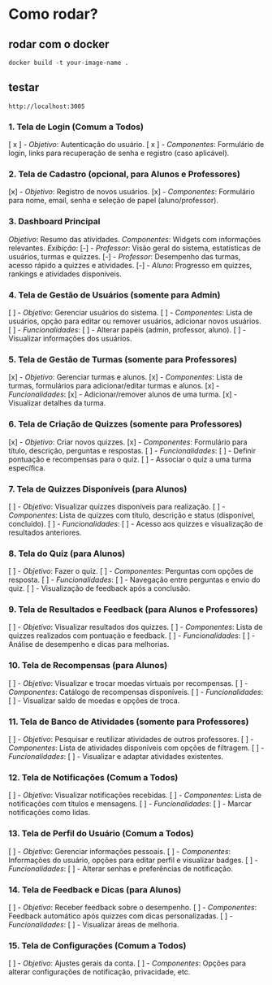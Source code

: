 # Como rodar?

## rodar com o docker

```
docker build -t your-image-name .

```

## testar

```
http://localhost:3005
```

### 1. Tela de Login (Comum a Todos)

[ x ] - _Objetivo_: Autenticação do usuário.
[ x ] - _Componentes_: Formulário de login, links para recuperação de senha e registro (caso aplicável).

### 2. Tela de Cadastro (opcional, para Alunos e Professores)

[x] - _Objetivo_: Registro de novos usuários.
[x] - _Componentes_: Formulário para nome, email, senha e seleção de papel (aluno/professor).

### 3. Dashboard Principal

_Objetivo_: Resumo das atividades.
_Componentes_: Widgets com informações relevantes.
_Exibição_:
[-] - _Professor_: Visão geral do sistema, estatísticas de usuários, turmas e quizzes.
[-] - _Professor_: Desempenho das turmas, acesso rápido a quizzes e atividades.
[-] - _Aluno_: Progresso em quizzes, rankings e atividades disponíveis.

### 4. Tela de Gestão de Usuários (somente para Admin)

[ ] - _Objetivo_: Gerenciar usuários do sistema.
[ ] - _Componentes_: Lista de usuários, opção para editar ou remover usuários, adicionar novos usuários.
[ ] - _Funcionalidades_:
[ ] - Alterar papéis (admin, professor, aluno).
[ ] - Visualizar informações dos usuários.

### 5. Tela de Gestão de Turmas (somente para Professores)

[x] - _Objetivo_: Gerenciar turmas e alunos.
[x] - _Componentes_: Lista de turmas, formulários para adicionar/editar turmas e alunos.
[x] - _Funcionalidades_:
[x] - Adicionar/remover alunos de uma turma.
[x] - Visualizar detalhes da turma.

### 6. Tela de Criação de Quizzes (somente para Professores)

[x] - _Objetivo_: Criar novos quizzes.
[x] - _Componentes_: Formulário para título, descrição, perguntas e respostas.
[ ] - _Funcionalidades_:
[ ] - Definir pontuação e recompensas para o quiz.
[ ] - Associar o quiz a uma turma específica.

### 7. Tela de Quizzes Disponíveis (para Alunos)

[ ] - _Objetivo_: Visualizar quizzes disponíveis para realização.
[ ] - _Componentes_: Lista de quizzes com título, descrição e status (disponível, concluído).
[ ] - _Funcionalidades_:
[ ] - Acesso aos quizzes e visualização de resultados anteriores.

### 8. Tela do Quiz (para Alunos)

[ ] - _Objetivo_: Fazer o quiz.
[ ] - _Componentes_: Perguntas com opções de resposta.
[ ] - _Funcionalidades_:
[ ] - Navegação entre perguntas e envio do quiz.
[ ] - Visualização de feedback após a conclusão.

### 9. Tela de Resultados e Feedback (para Alunos e Professores)

[ ] - _Objetivo_: Visualizar resultados dos quizzes.
[ ] - _Componentes_: Lista de quizzes realizados com pontuação e feedback.
[ ] - _Funcionalidades_:
[ ] - Análise de desempenho e dicas para melhorias.

### 10. Tela de Recompensas (para Alunos)

[ ] - _Objetivo_: Visualizar e trocar moedas virtuais por recompensas.
[ ] - _Componentes_: Catálogo de recompensas disponíveis.
[ ] - _Funcionalidades_:
[ ] - Visualizar saldo de moedas e opções de troca.

### 11. Tela de Banco de Atividades (somente para Professores)

[ ] - _Objetivo_: Pesquisar e reutilizar atividades de outros professores.
[ ] - _Componentes_: Lista de atividades disponíveis com opções de filtragem.
[ ] - _Funcionalidades_:
[ ] - Visualizar e adaptar atividades existentes.

### 12. Tela de Notificações (Comum a Todos)

[ ] - _Objetivo_: Visualizar notificações recebidas.
[ ] - _Componentes_: Lista de notificações com títulos e mensagens.
[ ] - _Funcionalidades_:
[ ] - Marcar notificações como lidas.

### 13. Tela de Perfil do Usuário (Comum a Todos)

[ ] - _Objetivo_: Gerenciar informações pessoais.
[ ] - _Componentes_: Informações do usuário, opções para editar perfil e visualizar badges.
[ ] - _Funcionalidades_:
[ ] - Alterar senhas e preferências de notificação.

### 14. Tela de Feedback e Dicas (para Alunos)

[ ] - _Objetivo_: Receber feedback sobre o desempenho.
[ ] - _Componentes_: Feedback automático após quizzes com dicas personalizadas.
[ ] - _Funcionalidades_:
[ ] - Visualizar áreas de melhoria.

### 15. Tela de Configurações (Comum a Todos)

[ ] - _Objetivo_: Ajustes gerais da conta.
[ ] - _Componentes_: Opções para alterar configurações de notificação, privacidade, etc.
